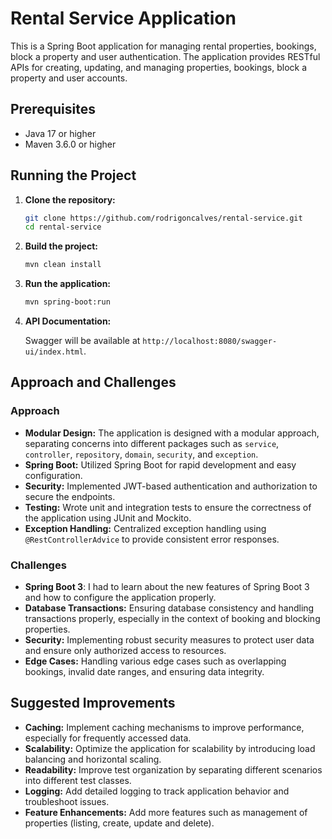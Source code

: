# Rental Service Application

This is a Spring Boot application for managing rental properties, bookings, block a property and user authentication. The application provides RESTful APIs for creating, updating, and managing properties, bookings, block a property and user accounts.

## Prerequisites

- Java 17 or higher
- Maven 3.6.0 or higher

## Running the Project

1. **Clone the repository:**

    ```sh
    git clone https://github.com/rodrigoncalves/rental-service.git
    cd rental-service
    ```

2. **Build the project:**

    ```sh
    mvn clean install
    ```

3. **Run the application:**

    ```sh
    mvn spring-boot:run
    ```

4. **API Documentation:**

    Swagger will be available at `http://localhost:8080/swagger-ui/index.html`.

## Approach and Challenges

### Approach

- **Modular Design:** The application is designed with a modular approach, separating concerns into different packages such as `service`, `controller`, `repository`, `domain`, `security`, and `exception`.
- **Spring Boot:** Utilized Spring Boot for rapid development and easy configuration.
- **Security:** Implemented JWT-based authentication and authorization to secure the endpoints.
- **Testing:** Wrote unit and integration tests to ensure the correctness of the application using JUnit and Mockito.
- **Exception Handling:** Centralized exception handling using `@RestControllerAdvice` to provide consistent error responses.

### Challenges

- **Spring Boot 3**: I had to learn about the new features of Spring Boot 3 and how to configure the application properly.
- **Database Transactions:** Ensuring database consistency and handling transactions properly, especially in the context of booking and blocking properties.
- **Security:** Implementing robust security measures to protect user data and ensure only authorized access to resources.
- **Edge Cases:** Handling various edge cases such as overlapping bookings, invalid date ranges, and ensuring data integrity.

## Suggested Improvements

- **Caching:** Implement caching mechanisms to improve performance, especially for frequently accessed data.
- **Scalability:** Optimize the application for scalability by introducing load balancing and horizontal scaling.
- **Readability:** Improve test organization by separating different scenarios into different test classes.
- **Logging:** Add detailed logging to track application behavior and troubleshoot issues.
- **Feature Enhancements:** Add more features such as management of properties (listing, create, update and delete).
